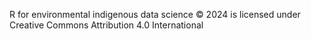 R for environmental indigenous data science © 2024 is licensed under Creative Commons Attribution 4.0 International 
